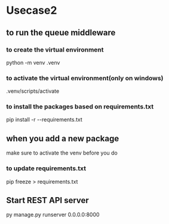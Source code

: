 # Usecase2
## to run the queue middleware
### to create the virtual environment
python -m venv .venv
### to activate the virtual environment(only on windows)
.venv/scripts/activate
### to install the packages based on requirements.txt
pip install -r --requirements.txt

## when you add a new package 
make sure to activate the venv before you do
### to update requirements.txt
pip freeze > requirements.txt 



## Start REST API server
py manage.py runserver 0.0.0.0:8000